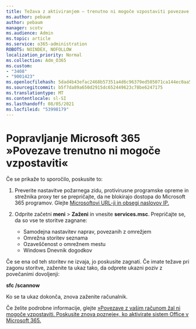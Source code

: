 ```yaml
---
title: Težava z aktiviranjem – trenutno ni mogoče vzpostaviti povezave
ms.author: pebaum
author: pebaum
manager: scotv
ms.audience: Admin
ms.topic: article
ms.service: o365-administration
ROBOTS: NOINDEX, NOFOLLOW
localization_priority: Normal
ms.collection: Adm_O365
ms.custom:
- "3408"
- "9001423"
ms.openlocfilehash: 5dad4b43efac2468b57351a4d6c96379ed505071ca144ec0aa518e975633bb18
ms.sourcegitcommit: b5f7da89a650d2915dc652449623c78be6247175
ms.translationtype: MT
ms.contentlocale: sl-SI
ms.lasthandoff: 08/05/2021
ms.locfileid: "53998179"
---
```

# <a name="fixing-the-microsoft-365-apps-we-are-unable-to-connect-right-now-message"></a>Popravljanje Microsoft 365 »Povezave trenutno ni mogoče vzpostaviti«

Če se prikaže to sporočilo, poskusite to:

1. Preverite nastavitve požarnega zidu, protivirusne programske opreme in strežnika proxy ter se prepričajte, da ne blokirajo dostopa do Microsoft 365 programov. Glejte [Microsoftovi URL-ji in obsegi naslovov IP.](https://docs.microsoft.com/office365/enterprise/urls-and-ip-address-ranges)

2. Odprite začetni **meni**  >  **Zaženi** in vnesite **services.msc**. Prepričajte se, da so vse te storitve zagnane:
    - Samodejna nastavitev naprav, povezanih z omrežjem
    - Omrežna storitev seznama
    - Ozaveščenost o omrežnem mestu
    - Windows Dnevnik dogodkov

Če se ena od teh storitev ne izvaja, jo poskusite zagnati. Če imate težave pri zagonu storitve, zaženite ta ukaz tako, da odprete ukazni poziv z povečanimi dovoljenji:

**sfc /scannow**

Ko se ta ukaz dokonča, znova zaženite računalnik.

Če želite podrobne informacije, glejte [»Povezave z vašim računom žal ni mogoče vzpostaviti. Poskusite znova pozneje«, ko aktivirate sistem Office v Microsoft 365.](https://docs.microsoft.com/office/troubleshoot/activation-installation/issue-when-activate-office-from-office-365)